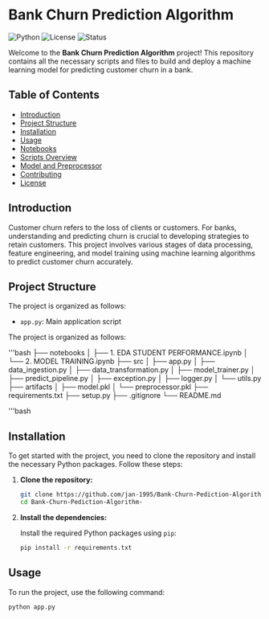 # Bank Churn Prediction Algorithm

![Python](https://img.shields.io/badge/Python-3.x-blue.svg)
![License](https://img.shields.io/badge/License-MIT-green.svg)
![Status](https://img.shields.io/badge/Status-Completed-brightgreen.svg)

Welcome to the **Bank Churn Prediction Algorithm** project! This repository contains all the necessary scripts and files to build and deploy a machine learning model for predicting customer churn in a bank.

## Table of Contents

- [Introduction](#introduction)
- [Project Structure](#project-structure)
- [Installation](#installation)
- [Usage](#usage)
- [Notebooks](#notebooks)
- [Scripts Overview](#scripts-overview)
- [Model and Preprocessor](#model-and-preprocessor)
- [Contributing](#contributing)
- [License](#license)

## Introduction

Customer churn refers to the loss of clients or customers. For banks, understanding and predicting churn is crucial to developing strategies to retain customers. This project involves various stages of data processing, feature engineering, and model training using machine learning algorithms to predict customer churn accurately.

## Project Structure

The project is organized as follows:

- `app.py`: Main application script

The project is organized as follows:

'''bash
├── notebooks
│   ├── 1. EDA STUDENT PERFORMANCE.ipynb
│   └── 2. MODEL TRAINING.ipynb
├── src
│   ├── app.py
│   ├── data_ingestion.py
│   ├── data_transformation.py
│   ├── model_trainer.py
│   ├── predict_pipeline.py
│   ├── exception.py
│   ├── logger.py
│   └── utils.py
├── artifacts
│   ├── model.pkl
│   └── preprocessor.pkl
├── requirements.txt
├── setup.py
├── .gitignore
└── README.md

'''bash

## Installation

To get started with the project, you need to clone the repository and install the necessary Python packages. Follow these steps:

1. **Clone the repository:**

    ```bash
    git clone https://github.com/jan-1995/Bank-Churn-Pediction-Algorithm-.git
    cd Bank-Churn-Pediction-Algorithm-
    ```

2. **Install the dependencies:**

    Install the required Python packages using `pip`:

    ```bash
    pip install -r requirements.txt
    ```

## Usage

To run the project, use the following command:

```bash
python app.py









